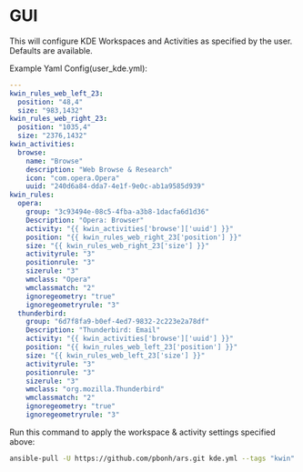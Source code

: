 # GUI

This will configure KDE Workspaces and Activities as specified by the user. Defaults are available.

Example Yaml Config(user_kde.yml):
```yaml
---
kwin_rules_web_left_23: 
  position: "48,4"
  size: "983,1432"
kwin_rules_web_right_23:
  position: "1035,4"
  size: "2376,1432"
kwin_activities:
  browse:
    name: "Browse"
    description: "Web Browse & Research"
    icon: "com.opera.Opera"
    uuid: "240d6a84-dda7-4e1f-9e0c-ab1a9585d939"
kwin_rules:
  opera:
    group: "3c93494e-08c5-4fba-a3b8-1dacfa6d1d36"
    Description: "Opera: Browser"
    activity: "{{ kwin_activities['browse']['uuid'] }}"
    position: "{{ kwin_rules_web_right_23['position'] }}"
    size: "{{ kwin_rules_web_right_23['size'] }}"
    activityrule: "3"
    positionrule: "3"
    sizerule: "3"
    wmclass: "Opera"
    wmclassmatch: "2"
    ignoregeometry: "true"
    ignoregeometryrule: "3"
  thunderbird:
    group: "6d7f8fa9-b0ef-4ed7-9832-2c223e2a78df"
    Description: "Thunderbird: Email"
    activity: "{{ kwin_activities['browse']['uuid'] }}"
    position: "{{ kwin_rules_web_left_23['position'] }}"
    size: "{{ kwin_rules_web_left_23['size'] }}"
    activityrule: "3"
    positionrule: "3"
    sizerule: "3"
    wmclass: "org.mozilla.Thunderbird"
    wmclassmatch: "2"
    ignoregeometry: "true"
    ignoregeometryrule: "3"
```

Run this command to apply the workspace & activity settings specified above:

```bash
ansible-pull -U https://github.com/pbonh/ars.git kde.yml --tags "kwin" --skip-tags "install" -e "@user_kde.yml"
```
